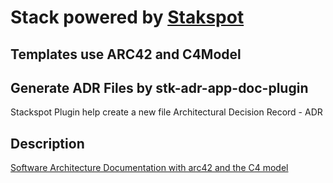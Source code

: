 # Stack powered by [Stakspot](https://stackspot.com)

## Templates use ARC42 and C4Model

## Generate ADR Files by stk-adr-app-doc-plugin

Stackspot Plugin help create a new file Architectural Decision Record - ADR

## Description

[Software Architecture Documentation with arc42 and the C4 model](/default-template/templates/README.adoc)

